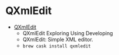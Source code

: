 # QXmlEdit
- [QXmlEdit](https://qxmledit.org/)
  -  QXmlEdit Exploring Using Developing
  - QXmlEdit: Simple XML editor.
  - `brew cask install qxmledit`
